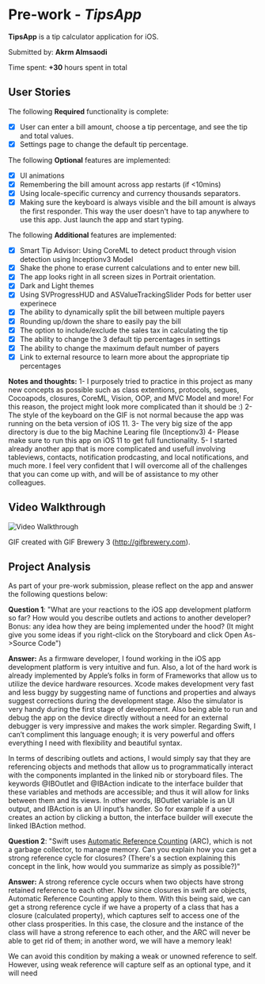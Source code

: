 # Pre-work - *TipsApp*

**TipsApp** is a tip calculator application for iOS.

Submitted by: **Akrm Almsaodi**

Time spent: **+30** hours spent in total

## User Stories

The following **Required** functionality is complete:

* [x] User can enter a bill amount, choose a tip percentage, and see the tip and total values.
* [x] Settings page to change the default tip percentage.

The following **Optional** features are implemented:

* [x] UI animations
* [x] Remembering the bill amount across app restarts (if <10mins)
* [x] Using locale-specific currency and currency thousands separators.
* [x] Making sure the keyboard is always visible and the bill amount is always the first responder. This way the user doesn't have to tap anywhere to use this app. Just launch the app and start typing.

The following **Additional** features are implemented:

* [x] Smart Tip Advisor: Using CoreML to detect product through vision detection using Inceptionv3 Model
* [x] Shake the phone to erase current calculations and to enter new bill.
* [x] The app looks right in all screen sizes in Portrait orientation.
* [x] Dark and Light themes
* [x] Using SVProgressHUD and ASValueTrackingSlider Pods for better user experinece
* [x] The ability to dynamically split the bill between multiple payers
* [x] Rounding up/down the share to easily pay the bill
* [x] The option to include/exclude the sales tax in calculating the tip
* [x] The ability to change the 3 default tip percentages in settings
* [x] The ability to change the maximum default number of payers
* [x] Link to external resource to learn more about the appropriate tip percentages

**Notes and thoughts:**
1- I purposely tried to practice in this project as many new concepts as possible such as class extentions, protocols, segues, Cocoapods, closures, CoreML, Vision, OOP, and MVC Model and more! For this reason, the project might look more complicated than it should be :)
2- The style of the keyboard on the GIF is not normal because the app was running on the beta version of iOS 11.
3- The very big size of the app directory is due to the big Machine Learing file (Inceptionv3)
4- Please make sure to run this app on iOS 11 to get full functionality.
5- I started already another app that is more complicated and usefull involving tableviews, contacts, notification prodcasting, and local notifications, and much more. I feel very confident that I will overcome all of the challenges that you can come up with, and will be of assistance to my other colleagues.

## Video Walkthrough 

<img src='https://media.giphy.com/media/l1J3OU3vElH8Na3ks/giphy.gif' title='Video Walkthrough' width='' alt='Video Walkthrough' />

GIF created with GIF Brewery 3 (http://gifbrewery.com).

## Project Analysis  
As part of your pre-work submission, please reflect on the app and answer the following questions below:  

**Question 1**: "What are your reactions to the iOS app development platform so far? How would you describe outlets and actions to another developer? Bonus: any idea how they are being implemented under the hood? (It might give you some ideas if you right-click on the Storyboard and click Open As->Source Code")  

**Answer:** 
As a firmware developer, I found working in the iOS app development platform is very intuitive and fun. Also, a lot of the hard work is already implemented by Apple’s folks in form of Frameworks that allow us to utilize the device hardware resources. Xcode makes development very fast and less buggy by suggesting name of functions and properties and always suggest corrections during the development stage. Also the simulator is very handy during the first stage of development. Also being able to run and debug the app on the device directly without a need for an external debugger is very impressive and makes the work simpler. Regarding Swift, I can’t compliment this language enough; it is very powerful and offers everything I need with flexibility and beautiful syntax. 

In terms of describing outlets and actions, I would simply say that they are referencing objects and methods that allow us to programmatically interact with the components implanted in the linked nib or storyboard files. The keywords @IBOutlet and @IBAction indicate to the interface builder that these variables and methods are accessible; and thus it will allow for links between them and its views. In other words, IBOutlet variable is an UI output, and IBAction is an UI input’s handler. So for example if a user creates an action by clicking a button, the interface builder will execute the linked IBAction method. 


**Question 2**: "Swift uses [Automatic Reference Counting](https://developer.apple.com/library/content/documentation/Swift/Conceptual/Swift_Programming_Language/AutomaticReferenceCounting.html#//apple_ref/doc/uid/TP40014097-CH20-ID49) (ARC), which is not a garbage collector, to manage memory. Can you explain how you can get a strong reference cycle for closures? (There's a section explaining this concept in the link, how would you summarize as simply as possible?)"  

**Answer:**
A strong reference cycle occurs when two objects have strong retained reference to each other.  Now since closures in swift are objects, Automatic Reference Counting apply to them. With this being said, we can get a strong reference cycle if we have a property of a class that has a closure (calculated property), which captures self to access one of the other class prosperities.  In this case, the closure and the instance of the class will have a strong reference to each other, and the ARC will never be able to get rid of them; in another word, we will have a memory leak!

We can avoid this condition by making a weak or unowned reference to self. However, using weak reference will capture self as an optional type, and it will need 
